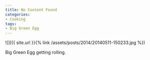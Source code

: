 ```yaml
---
title: No Content Found
categories:
- Cooking
tags:
- Big Green Egg
---
```


![]({{ site.url }}{% link /assets/posts/2014/20140511-150233.jpg %})
  



Big Green Egg getting rolling.

